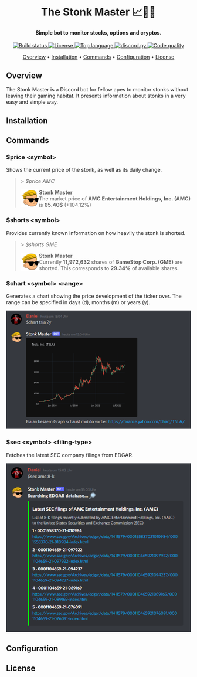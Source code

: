 <h1 align="center">
  <br>
  The Stonk Master 📈💎🙌
  <br>
</h1>

<h4 align="center">Simple bot to monitor stocks, options and cryptos.</h4>

<p align="center">
  <a href="https://github.com/d-stoll/stonkmaster/actions/workflows/build.yml/badge.svg">
    <img src="https://github.com/d-stoll/stonkmaster/actions/workflows/build.yml/badge.svg" alt="Build status">
  </a>
  <a href="https://img.shields.io/github/license/d-stoll/stonkmaster">
    <img src="https://img.shields.io/github/license/d-stoll/stonkmaster" alt="License">
  </a>
  <a href="https://img.shields.io/github/languages/top/d-stoll/stonkmaster">
    <img src="https://img.shields.io/github/languages/top/d-stoll/stonkmaster" alt="Top language">
  </a>
  <a href="https://github.com/Rapptz/discord.py/">
    <img src="https://img.shields.io/badge/discord-py-blue.svg" alt="discord.py">
  </a>
  <a href="https://img.shields.io/badge/code%20quality-excellent-brightgreen">
    <img src="https://img.shields.io/badge/code%20quality-excellent-brightgreen" alt="Code quality">
  </a>
</p>

<p align="center">
  <a href="#overview">Overview</a>
  •
  <a href="#installation">Installation</a>
  •
  <a href="#commands">Commands</a>
  •
  <a href="#configuration">Configuration</a>
  •
  <a href="#license">License</a>
</p>

## Overview

The Stonk Master is a Discord bot for fellow apes to monitor stonks without leaving their gaming habitat. It presents information about stonks in a very easy and simple way.

## Installation

## Commands

### $price \<symbol\>

Shows the current price of the stonk, as well as its daily change.

<blockquote>
    <p>&gt;  <i>$price AMC</i></p>
    <img align="left" src=".github/assets/stonkmaster-avatar.png" alt="stonkmaster avatar">
        <b>Stonk Master</b><br />
        The market price of <b>AMC Entertainment Holdings, Inc. (AMC)</b> is <b>65.40$</b> (+104.12%)
</blockquote>

### $shorts \<symbol\>

Provides currently known information on how heavily the stonk is shorted.

<blockquote>
    <p>&gt;  <i>$shorts GME</i></p>
    <img align="left" src=".github/assets/stonkmaster-avatar.png" alt="stonkmaster avatar">
        <b>Stonk Master</b><br />
        Currently <b>11,972,632</b> shares of <b>GameStop Corp. (GME)</b> are shorted. This corresponds to <b>29.34%</b> of available shares.
</blockquote>


### $chart \<symbol\> \<range\>

Generates a chart showing the price development of the ticker over. The range can be specified 
in days (d), months (m) or years (y).

![Tesla Chart (2 years)](.github/assets/tsla_chart.png)


### $sec \<symbol\> \<filing-type\>

Fetches the latest SEC company filings from EDGAR.

![AMC sec filings (8-k)](.github/assets/amc_sec.png)

## Configuration

## License
